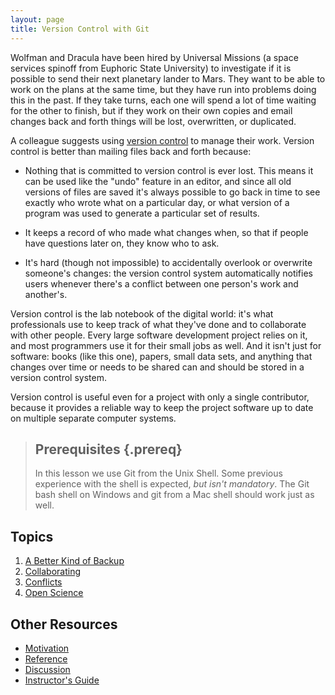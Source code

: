 ```yaml
---
layout: page
title: Version Control with Git
---
```


Wolfman and Dracula have been hired by Universal Missions (a space
services spinoff from Euphoric State University) to investigate if it
is possible to send their next planetary lander to Mars.  They want to
be able to work on the plans at the same time, but they have run into
problems doing this in the past.  If they take turns, each one will
spend a lot of time waiting for the other to finish, but if they work
on their own copies and email changes back and forth things will be
lost, overwritten, or duplicated.

A colleague suggests using [version
control](reference.html#version-control) to manage their work.
Version control is better than mailing files back and forth because:

* Nothing that is committed to version control is ever lost.  This
    means it can be used like the "undo" feature in an editor, and
    since all old versions of files are saved it's always possible to
    go back in time to see exactly who wrote what on a particular day,
    or what version of a program was used to generate a particular set
    of results.

* It keeps a record of who made what changes when, so that if people
    have questions later on, they know who to ask.

* It's hard (though not impossible) to accidentally overlook or
    overwrite someone's changes: the version control system
    automatically notifies users whenever there's a conflict between
    one person's work and another's.

Version control is the lab notebook of the digital world: it's what
professionals use to keep track of what they've done and to
collaborate with other people.  Every large software development
project relies on it, and most programmers use it for their small jobs
as well.  And it isn't just for software: books (like this one),
papers, small data sets, and anything that changes over time or needs
to be shared can and should be stored in a version control system.

Version control is useful even for a project with only a single
contributor, because it provides a reliable way to keep the project
software up to date on multiple separate computer systems.

> ## Prerequisites {.prereq}
>
> In this lesson we use Git from the Unix Shell.
> Some previous experience with the shell is expected,
> *but isn't mandatory*. The Git bash shell on Windows and git from a
> Mac shell should work just as well.

## Topics

1.  [A Better Kind of Backup](01-backup.html)
2.  [Collaborating](02-collab.html)
3.  [Conflicts](03-conflict.html)
4.  [Open Science](04-open.html)

## Other Resources

*   [Motivation](motivation.html)
*   [Reference](reference.html)
*   [Discussion](discussion.html)
*   [Instructor's Guide](instructors.html)
